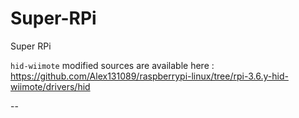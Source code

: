 Super-RPi
=========

Super RPi



```hid-wiimote``` modified sources are available here : https://github.com/Alex131089/raspberrypi-linux/tree/rpi-3.6.y-hid-wiimote/drivers/hid

--
